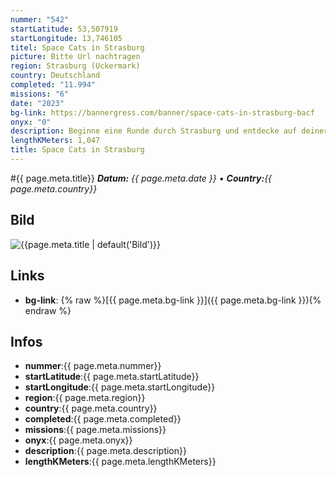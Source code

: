 ```yaml
---
nummer: "542"
startLatitude: 53,507919
startLongitude: 13,746105
titel: Space Cats in Strasburg
picture: Bitte Url nachtragen
region: Strasburg (Uckermark)
country: Deutschland
completed: "11.994"
missions: "6"
date: "2023"
bg-link: https://bannergress.com/banner/space-cats-in-strasburg-bacf
onyx: "0"
description: Beginne eine Runde durch Strasburg und entdecke auf deiner Runde Sehenswürdigkeiten und Denkmäler der Stadt Strasburg. Starte in der Schulstraße
lengthKMeters: 1,047
title: Space Cats in Strasburg
---
```


#{{ page.meta.title}}
_**Datum:** {{ page.meta.date }} • **Country:**{{ page.meta.country}}_

## Bild
![{{page.meta.title | default('Bild')}}]({{page.meta.picture}})

## Links
- **bg-link**: {% raw %}[{{ page.meta.bg-link }}]({{ page.meta.bg-link }}){% endraw %}

## Infos
- **nummer**:{{ page.meta.nummer}}
- **startLatitude**:{{ page.meta.startLatitude}}
- **startLongitude**:{{ page.meta.startLongitude}}
- **region**:{{ page.meta.region}}
- **country**:{{ page.meta.country}}
- **completed**:{{ page.meta.completed}}
- **missions**:{{ page.meta.missions}}
- **onyx**:{{ page.meta.onyx}}
- **description**:{{ page.meta.description}}
- **lengthKMeters**:{{ page.meta.lengthKMeters}}

